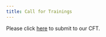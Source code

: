 ```yaml
---
title: Call for Trainings
---
```


Please click [here](
https://owasp.submittable.com/submit/147366/appsec-callifornia-2020-call-for-trainers) to submit to our CFT.
